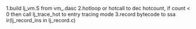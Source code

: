 1.build lj_vm.S from vm_<arch>.dasc
2.hotloop or hotcall to dec hotcount, if count < 0 then call lj_trace_hot to entry tracing mode
3.record bytecode to ssa ir(lj_record_ins in lj_record.c)

